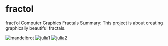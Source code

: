 # fractol
fract’ol
Computer Graphics Fractals
Summary:
This project is about creating graphically beautiful fractals.

![mandelbrot](https://user-images.githubusercontent.com/73430903/175960177-fd8997fe-bede-4086-8087-f0d3af5036f6.png)
![julia1](https://user-images.githubusercontent.com/73430903/175960190-19a730b6-6cb9-4369-a3fc-b2b0e8aae5f2.png)
![julia2](https://user-images.githubusercontent.com/73430903/175960199-26ecab42-56f6-4449-ac21-671616992e6a.png)
